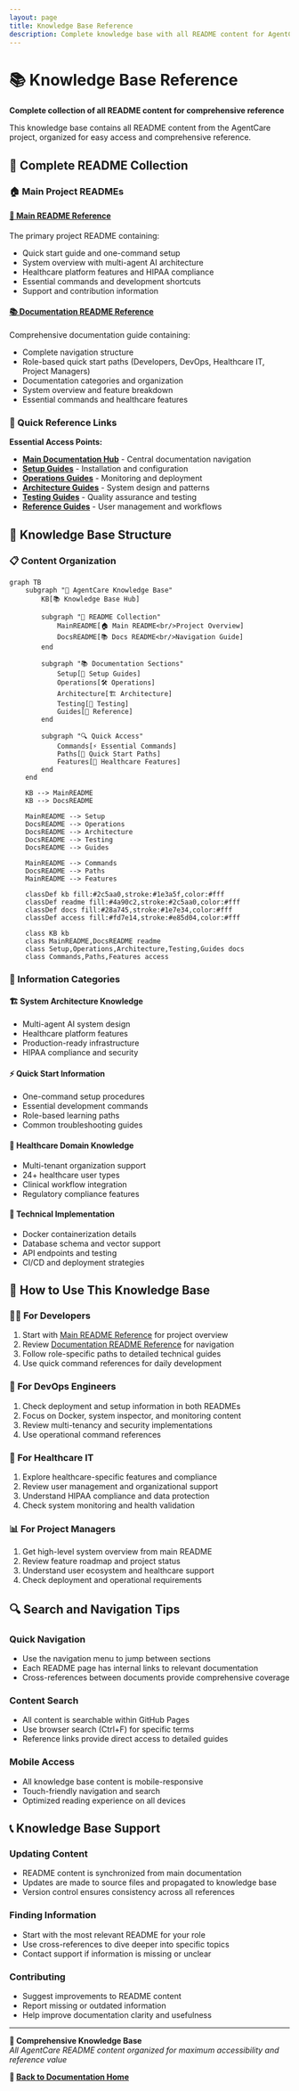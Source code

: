 ```yaml
---
layout: page
title: Knowledge Base Reference
description: Complete knowledge base with all README content for AgentCare documentation
---
```


# 📚 Knowledge Base Reference

**Complete collection of all README content for comprehensive reference**

This knowledge base contains all README content from the AgentCare project, organized for easy access and comprehensive reference.

## 📖 Complete README Collection

### **🏠 Main Project READMEs**

#### [🏥 Main README Reference](main-readme)
The primary project README containing:
- Quick start guide and one-command setup
- System overview with multi-agent AI architecture
- Healthcare platform features and HIPAA compliance
- Essential commands and development shortcuts
- Support and contribution information

#### [📚 Documentation README Reference](docs-readme)
Comprehensive documentation guide containing:
- Complete navigation structure
- Role-based quick start paths (Developers, DevOps, Healthcare IT, Project Managers)
- Documentation categories and organization
- System overview and feature breakdown
- Essential commands and healthcare features

### **🔧 Quick Reference Links**

**Essential Access Points:**
- **[Main Documentation Hub](../)** - Central documentation navigation
- **[Setup Guides](../setup/)** - Installation and configuration
- **[Operations Guides](../operations/)** - Monitoring and deployment
- **[Architecture Guides](../architecture/)** - System design and patterns
- **[Testing Guides](../testing/)** - Quality assurance and testing
- **[Reference Guides](../guides/)** - User management and workflows

## 🎯 Knowledge Base Structure

### **📋 Content Organization**

```mermaid
graph TB
    subgraph "🏥 AgentCare Knowledge Base"
        KB[📚 Knowledge Base Hub]
        
        subgraph "📖 README Collection"
            MainREADME[🏠 Main README<br/>Project Overview]
            DocsREADME[📚 Docs README<br/>Navigation Guide]
        end
        
        subgraph "📚 Documentation Sections"
            Setup[🚀 Setup Guides]
            Operations[🛠️ Operations]
            Architecture[🏗️ Architecture]
            Testing[🧪 Testing]
            Guides[📖 Reference]
        end
        
        subgraph "🔍 Quick Access"
            Commands[⚡ Essential Commands]
            Paths[🎯 Quick Start Paths]
            Features[🏥 Healthcare Features]
        end
    end
    
    KB --> MainREADME
    KB --> DocsREADME
    
    MainREADME --> Setup
    DocsREADME --> Operations
    DocsREADME --> Architecture
    DocsREADME --> Testing
    DocsREADME --> Guides
    
    MainREADME --> Commands
    DocsREADME --> Paths
    MainREADME --> Features
    
    classDef kb fill:#2c5aa0,stroke:#1e3a5f,color:#fff
    classDef readme fill:#4a90c2,stroke:#2c5aa0,color:#fff
    classDef docs fill:#28a745,stroke:#1e7e34,color:#fff
    classDef access fill:#fd7e14,stroke:#e85d04,color:#fff
    
    class KB kb
    class MainREADME,DocsREADME readme
    class Setup,Operations,Architecture,Testing,Guides docs
    class Commands,Paths,Features access
```

### **🚀 Information Categories**

#### **🏗️ System Architecture Knowledge**
- Multi-agent AI system design
- Healthcare platform features
- Production-ready infrastructure
- HIPAA compliance and security

#### **⚡ Quick Start Information**
- One-command setup procedures
- Essential development commands
- Role-based learning paths
- Common troubleshooting guides

#### **🏥 Healthcare Domain Knowledge**
- Multi-tenant organization support
- 24+ healthcare user types
- Clinical workflow integration
- Regulatory compliance features

#### **🔧 Technical Implementation**
- Docker containerization details
- Database schema and vector support
- API endpoints and testing
- CI/CD and deployment strategies

## 🎯 How to Use This Knowledge Base

### **👨‍💻 For Developers**
1. Start with [Main README Reference](main-readme) for project overview
2. Review [Documentation README Reference](docs-readme) for navigation
3. Follow role-specific paths to detailed technical guides
4. Use quick command references for daily development

### **🔧 For DevOps Engineers**
1. Check deployment and setup information in both READMEs
2. Focus on Docker, system inspector, and monitoring content
3. Review multi-tenancy and security implementations
4. Use operational command references

### **🏥 For Healthcare IT**
1. Explore healthcare-specific features and compliance
2. Review user management and organizational support
3. Understand HIPAA compliance and data protection
4. Check system monitoring and health validation

### **📊 For Project Managers**
1. Get high-level system overview from main README
2. Review feature roadmap and project status
3. Understand user ecosystem and healthcare support
4. Check deployment and operational requirements

## 🔍 Search and Navigation Tips

### **Quick Navigation**
- Use the navigation menu to jump between sections
- Each README page has internal links to relevant documentation
- Cross-references between documents provide comprehensive coverage

### **Content Search**
- All content is searchable within GitHub Pages
- Use browser search (Ctrl+F) for specific terms
- Reference links provide direct access to detailed guides

### **Mobile Access**
- All knowledge base content is mobile-responsive
- Touch-friendly navigation and search
- Optimized reading experience on all devices

## 📞 Knowledge Base Support

### **Updating Content**
- README content is synchronized from main documentation
- Updates are made to source files and propagated to knowledge base
- Version control ensures consistency across all references

### **Finding Information**
- Start with the most relevant README for your role
- Use cross-references to dive deeper into specific topics
- Contact support if information is missing or unclear

### **Contributing**
- Suggest improvements to README content
- Report missing or outdated information
- Help improve documentation clarity and usefulness

---

**🏥 Comprehensive Knowledge Base**  
*All AgentCare README content organized for maximum accessibility and reference value*

**🚀 [Back to Documentation Home](../)** 